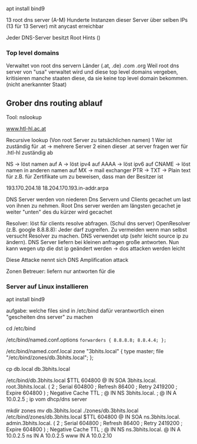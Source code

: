 apt install bind9

13 root dns server (A-M)
Hunderte Instanzen dieser Server über selben IPs (13 für 13 Server) mit anycast erreichbar

Jeder DNS-Server besitzt Root Hints ()

### Top level domains

Verwaltet von root dns servern
	Länder (.at, .de)
	.com
	.org
Weil root dns server von "usa" verwaltet wird und diese top level domains vergeben, kritisieren manche staaten diese, da sie keine top level domain bekommen. (nicht anerkannter Staat)

## Grober dns routing ablauf
Tool: nslookup

www.htl-hl.ac.at

Recursive lookup (Von root Server zu tatsächlichen namen)
1 Wer ist zuständig für .at -> mehrere Server
2 einen dieser .at server fragen wer für .htl-hl zuständig ab



NS -> löst namen auf
A -> löst ipv4 auf
AAAA -> löst ipv6 auf
CNAME -> löst namen in anderen namen auf
MX -> mail exchanger
PTR ->
TXT -> Plain text für z.B. für Zertifikate um zu beweisen, dass man der Besitzer ist


193.170.204.18
18.204.170.193.in-addr.arpa

DNS Server werden von niederen Dns Servern und Clients gecachet um last von ihnen zu nehmen. Root Dns server werden am längsten gecachet je weiter "unten" des du kürzer wird gecachet

Resolver: löst für clients resolve abfragen. (Schul dns server)
OpenResolver (z.B. google 8.8.8.8): Jeder darf zugreifen. Zu vermeiden wenn man selbst versucht Resolver zu machen. DNS verwendet utp (sehr leicht source ip zu ändern). DNS Server liefern bei kleinen anfragen große antworten. Nun kann wegen utp die dst ip geändert werden -> dos attacken werden leicht

Diese Attacke nennt sich DNS Amplification attack

Zonen Betreuer: liefern nur antworten für die


### Server auf Linux installieren

apt install bind9

aufgabe: welche files sind in /etc/bind dafür verantwortlich einen "gescheiten dns server" zu machen

cd /etc/bind

/etc/bind/named.conf.options
`forwarders {
    8.8.8.8;
    8.8.4.4;
};`

/etc/bind/named.conf.local
zone "3bhits.local" {
	type master;
	file "/etc/bind/zones/db.3bhits.local";
};

cp db.local db.3bhits.local

/etc/bind/db.3bhits.local
$TTL    604800
@       IN      SOA     3bhits.local. root.3bhits.local. (
                              2         ; Serial
                         604800         ; Refresh
                          86400         ; Retry
                        2419200         ; Expire
                         604800 )       ; Negative Cache TTL
;
@       IN      NS      3bhits.local.     ; 
@       IN      A       10.0.2.5             ; ip vom dhcp/dns server

mkdir zones
mv db.3bhits.local ./zones/db.3bhits.local
/etc/bind/zones/db.3bhits.local
$TTL    604800
@       IN      SOA     ns.3bhits.local. admin.3bhits.local. (
                              2         ; Serial
                         604800         ; Refresh
                          86400         ; Retry
                        2419200         ; Expire
                         604800 )       ; Negative Cache TTL
;
@       IN      NS      ns.3bhits.local.
@       IN      A       10.0.2.5
ns      IN      A       10.0.2.5
www     IN      A       10.0.2.10